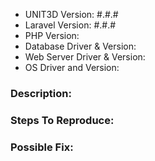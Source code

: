 - UNIT3D Version: #.#.#
- Laravel Version: #.#.#
- PHP Version:
- Database Driver & Version:
- Web Server Driver & Version:
- OS Driver and Version:

### Description:


### Steps To Reproduce:


### Possible Fix:
